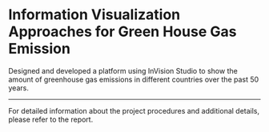 # Information Visualization Approaches for Green House Gas Emission
 Designed and developed a platform using InVision Studio to show the amount of greenhouse gas  emissions in different countries over the past 50 years.

 ---
For detailed information about the project procedures and additional details, please refer to the report.
